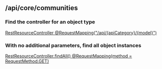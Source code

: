 ## /api/core/communities

### Find the controller for an object type
[RestResourceController @RequestMapping("/api/{apiCategory}/{model}")](https://github.com/DSpace/DSpace/blob/master/dspace-spring-rest/src/main/java/org/dspace/app/rest/RestResourceController.java#L84-L87")

### With no additional parameters, find all object instances
[RestResourceController.findAll() @RequestMapping(method = RequestMethod.GET)](https://github.com/DSpace/DSpace/blob/master/dspace-spring-rest/src/main/java/org/dspace/app/rest/RestResourceController.java#L769-L787")
